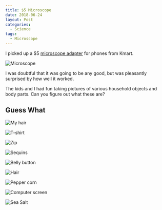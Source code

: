 ```yaml
---
title: $5 Microscope
date: 2018-06-24
layout: Post
categories:
  - Science
tags:
  - Microscope
---
```


I picked up a $5 [microscope adapter](https://www.kmart.co.nz/product/smartphone-microscope-converter/1002307) for phones from Kmart.

![Microscope](./42328698-1-f.jpg)

I was doubtful that it was going to be any good, but was pleasantly surprised by how well it worked.

The kids and I had fun taking pictures of various household objects and body parts. Can you figure out what these are?

## Guess What

![My hair](./IMG_3127.jpg)

![T-shirt](./IMG_3130.jpg)

![Zip](./IMG_3131.jpg)

![Sequins](./IMG_3141.jpg)

![Belly button](./IMG_3170.jpg)

![Hair](./IMG_3175.jpg)

![Pepper corn](./IMG_3248.jpg)

![Computer screen](./IMG_3257.jpg)

![Sea Salt](./IMG_3279.jpg)
